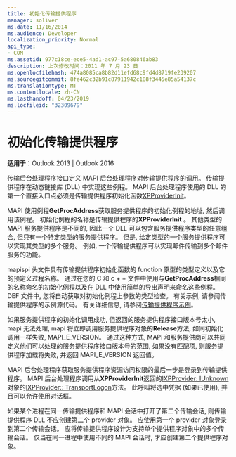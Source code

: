 ```yaml
---
title: 初始化传输提供程序
manager: soliver
ms.date: 11/16/2014
ms.audience: Developer
localization_priority: Normal
api_type:
- COM
ms.assetid: 977c18ce-ece5-4ad1-ac97-5a680846ab83
description: 上次修改时间：2011 年 7 月 23 日
ms.openlocfilehash: 474a8085ca8b82d11efd68c9fd4d8719fe239207
ms.sourcegitcommit: 8fe462c32b91c87911942c188f3445e85a54137c
ms.translationtype: MT
ms.contentlocale: zh-CN
ms.lasthandoff: 04/23/2019
ms.locfileid: "32309679"
---
```

# <a name="initializing-the-transport-provider"></a>初始化传输提供程序

  
  
**适用于**：Outlook 2013 | Outlook 2016 
  
传输后台处理程序接口定义 MAPI 后台处理程序对传输提供程序的调用。 传输提供程序在动态链接库 (DLL) 中实现这些例程。 MAPI 后台处理程序使用的 DLL 的第一个直接入口点必须是传输提供程序初始化函数[XPProviderInit](xpproviderinit.md)。
  
MAPI 使用例程**GetProcAddress**获取服务提供程序的初始化例程的地址, 然后调用该例程。 初始化例程的名称是传输提供程序的**XPProviderInit** 。 其他类型的 MAPI 服务提供程序是不同的, 因此一个 DLL 可以包含服务提供程序类型的任意组合, 但只有一个特定类型的服务提供程序。 但是, 给定类型的一个服务提供程序可以实现其类型的多个服务。 例如, 一个传输提供程序可以实现邮件传输到多个邮件服务的功能。 
  
mapispi 头文件具有传输提供程序初始化函数的 function 原型的类型定义以及它的预定义过程名称。 通过在您的 C 和 c + + 文件中使用与**GetProcAddress**相同的名称命名的初始化例程以及在 DLL 中使用简单的导出声明来命名这些例程。DEF 文件中, 您将自动获取对初始化例程上参数的类型检查。 有关示例, 请参阅传输提供程序的示例源代码。 有关详细信息, 请参阅[传输提供程序示例](transport-provider-sample.md)。
  
如果服务提供程序的初始化调用成功, 但返回的服务提供程序接口版本号太小, mapi 无法处理, mapi 将立即调用服务提供程序对象的**Release**方法, 如同初始化调用一样失败, MAPI_E_VERSION。 通过这种方式, MAPI 和服务提供商可以共同定义他们可以处理的服务提供程序接口版本号的范围, 如果没有匹配项, 则服务提供程序加载将失败, 并返回 MAPI_E_VERSION 返回值。 
  
MAPI 后台处理程序获取服务提供程序资源访问权限的最后一步是登录到传输提供程序。 MAPI 后台处理程序调用从**XPProviderInit**返回的[IXPProvider: IUnknown](ixpprovideriunknown.md)对象的[IXPProvider:: TransportLogon](ixpprovider-transportlogon.md)方法。 此呼叫将选中凭据 (如果已使用), 并且可以允许使用对话框。
  
如果某个进程在同一传输提供程序和 MAPI 会话中打开了第二个传输会话, 则传输提供程序 DLL 不应创建第二个 provider 对象。 应使用第一个 provider 对象登录到第二个传输会话。 应将传输提供程序设计为支持单个提供程序对象中的多个传输会话。 仅当在同一进程中使用不同的 MAPI 会话时, 才应创建第二个提供程序对象。
  

